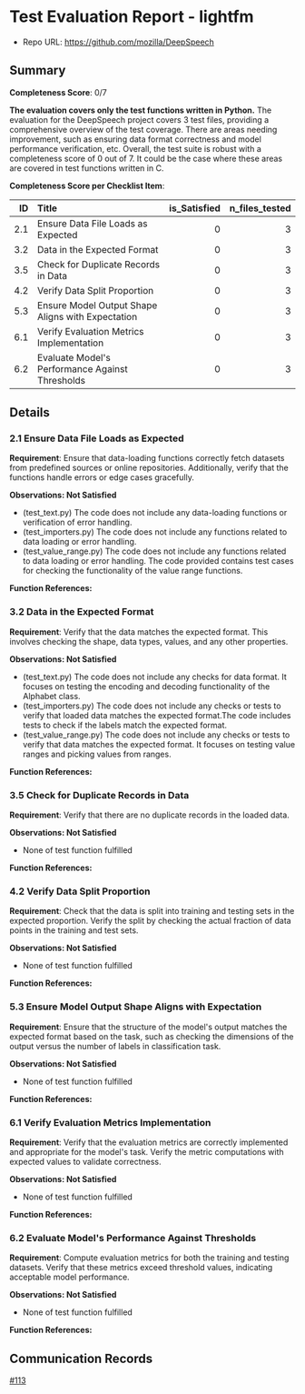 # Test Evaluation Report - lightfm

- Repo URL: https://github.com/mozilla/DeepSpeech

## Summary

**Completeness Score**: 0/7

**The evaluation covers only the test functions written in Python.** The evaluation for the DeepSpeech project covers 3 test files, providing a comprehensive overview of the test coverage. There are areas needing improvement, such as ensuring data format correctness and model performance verification, etc. Overall, the test suite is robust with a completeness score of 0 out of 7. It could be the case where these areas are covered in test functions written in C.

**Completeness Score per Checklist Item**: 

|   ID | Title                                             |   is_Satisfied |   n_files_tested |
|-----:|:--------------------------------------------------|---------------:|-----------------:|
|  2.1 | Ensure Data File Loads as Expected                |            0   |               3 |
|  3.2 | Data in the Expected Format                       |            0   |               3 |
|  3.5 | Check for Duplicate Records in Data |              0 |               3 |
|  4.2 | Verify Data Split Proportion                      |            0 |               3 |
|  5.3 | Ensure Model Output Shape Aligns with Expectation |              0 |               3 |
|  6.1 | Verify Evaluation Metrics Implementation |              0 |               3 |
|  6.2 | Evaluate Model's Performance Against Thresholds |              0 |               3 |

## Details

### 2.1 Ensure Data File Loads as Expected

**Requirement**: Ensure that data-loading functions correctly fetch datasets from predefined sources or online repositories. Additionally, verify that the functions handle errors or edge cases gracefully.

**Observations: Not Satisfied**

  - (test_text.py) The code does not include any data-loading functions or verification of error handling.
  - (test_importers.py) The code does not include any functions related to data loading or error handling.
  - (test_value_range.py) The code does not include any functions related to data loading or error handling. The code provided contains test cases for checking the functionality of the value range functions.

**Function References:**

### 3.2 Data in the Expected Format

**Requirement**: Verify that the data matches the expected format. This involves checking the shape, data types, values, and any other properties.

**Observations: Not Satisfied**

  - (test_text.py) The code does not include any checks for data format. It focuses on testing the encoding and decoding functionality of the Alphabet class.
  - (test_importers.py) The code does not include any checks or tests to verify that loaded data matches the expected format.The code includes tests to check if the labels match the expected format.
  - (test_value_range.py) The code does not include any checks or tests to verify that data matches the expected format. It focuses on testing value ranges and picking values from ranges.

**Function References:**

### 3.5 Check for Duplicate Records in Data

**Requirement**: Verify that there are no duplicate records in the loaded data.

**Observations: Not Satisfied**

  - None of test function fulfilled

**Function References:**

### 4.2 Verify Data Split Proportion

**Requirement**: Check that the data is split into training and testing sets in the expected proportion. Verify the split by checking the actual fraction of data points in the training and test sets.

**Observations: Not Satisfied**

  - None of test function fulfilled

**Function References:**

### 5.3 Ensure Model Output Shape Aligns with Expectation

**Requirement**: Ensure that the structure of the model's output matches the expected format based on the task, such as checking the dimensions of the output versus the number of labels in classification task.

**Observations: Not Satisfied**

  - None of test function fulfilled

**Function References:**

### 6.1 Verify Evaluation Metrics Implementation

**Requirement**: Verify that the evaluation metrics are correctly implemented and appropriate for the model's task. Verify the metric computations with expected values to validate correctness.

**Observations: Not Satisfied**

  - None of test function fulfilled

**Function References:**

### 6.2 Evaluate Model's Performance Against Thresholds

**Requirement**: Compute evaluation metrics for both the training and testing datasets. Verify that these metrics exceed threshold values, indicating acceptable model performance.

**Observations: Not Satisfied**

  - None of test function fulfilled

**Function References:**

## Communication Records
[#113](https://github.com/UBC-MDS/fixml/issues/140)
